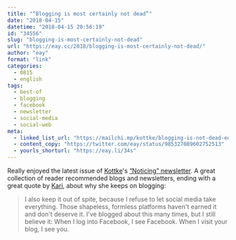 ```yaml
---
title: "“Blogging is most certainly not dead”"
date: "2018-04-15"
datetime: "2018-04-15 20:56:19"
id: "34556"
slug: "blogging-is-most-certainly-not-dead"
url: "https://eay.cc/2018/blogging-is-most-certainly-not-dead/"
author: "eay"
format: "link"
categories:
  - 0815
  - english
tags:
  - best-of
  - blogging
  - facebook
  - newsletter
  - social-media
  - social-web
meta:
  - linked_list_url: "https://mailchi.mp/kottke/blogging-is-not-dead-edition-2575912502"
  - content_copy: "https://twitter.com/eay/status/985327089602752513"
  - yourls_shorturl: "https://eay.li/34s"
---
```


Really enjoyed the latest issue of [Kottke](https://kottke.org/)'s [“Noticing” newsletter](https://kottke.org/newsletter/). A great collection of reader recommended blogs and newsletters, ending with a great quote by [Kari](https://karigee.com/), about why she keeps on blogging:

> I also keep it out of spite, because I refuse to let social media take everything. Those shapeless, formless platforms haven't earned it and don't deserve it. I've blogged about this many times, but I still believe it: When I log into Facebook, I see Facebook. When I visit your blog, I see you.
